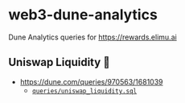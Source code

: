 # web3-dune-analytics

Dune Analytics queries for https://rewards.elimu.ai

## Uniswap Liquidity 🦄

* https://dune.com/queries/970563/1681039
  * [`queries/uniswap_liquidity.sql`](queries/uniswap_liquidity.sql)
